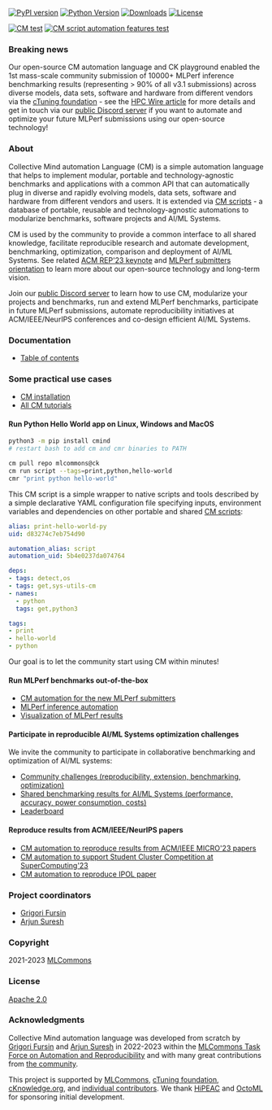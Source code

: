 [![PyPI version](https://badge.fury.io/py/cmind.svg)](https://pepy.tech/project/cmind)
[![Python Version](https://img.shields.io/badge/python-3+-blue.svg)](https://github.com/mlcommons/ck/tree/master/cm/cmind)
[![Downloads](https://pepy.tech/badge/cmind/month)](https://pepy.tech/project/cmind)
[![License](https://img.shields.io/badge/License-Apache%202.0-green)](LICENSE.md)

[![CM test](https://github.com/mlcommons/ck/actions/workflows/test-cm.yml/badge.svg)](https://github.com/mlcommons/ck/actions/workflows/test-cm.yml)
[![CM script automation features test](https://github.com/mlcommons/ck/actions/workflows/test-cm-script-features.yml/badge.svg)](https://github.com/mlcommons/ck/actions/workflows/test-cm-script-features.yml)

### Breaking news

Our open-source CM automation language and CK playground 
enabled the 1st mass-scale community submission of 10000+ MLPerf
inference benchmarking results (representing > 90% of all v3.1 submissions)
across diverse models, data sets, software and hardware 
from different vendors via the [cTuning foundation](https://cTuning.org) - 
see the [HPC Wire article](https://www.hpcwire.com/2023/09/13/mlperf-releases-latest-inference-results-and-new-storage-benchmark)
for more details and get in touch via our [public Discord server](https://discord.gg/JjWNWXKxwT) 
if you want to automate and optimize your future MLPerf submissions
using our open-source technology! 


### About

Collective Mind automation Language (CM) is a simple automation language that helps to implement modular, portable and technology-agnostic 
benchmarks and applications with a common API that can automatically plug in diverse and rapidly evolving models, data sets, software and hardware
from different vendors and users. It is extended via [CM scripts](cm-mlops/scripts) - a database of portable, reusable and technology-agnostic automations 
to modularize benchmarks, software projects and AI/ML Systems.

CM is used by the community to provide a common interface to all shared knowledge, facilitate reproducible research 
and automate development, benchmarking, optimization, comparison and deployment of AI/ML Systems.
See related [ACM REP'23 keynote](https://doi.org/10.5281/zenodo.8105339) 
and [MLPerf submitters orientation](https://doi.org/10.5281/zenodo.8144274) 
to learn more about our open-source technology and long-term vision.

Join our [public Discord server](https://discord.gg/JjWNWXKxwT) to learn how to use CM, 
modularize your projects and benchmarks, run and extend MLPerf benchmarks, participate in future MLPerf submissions, 
automate reproducibility initiatives at ACM/IEEE/NeurIPS conferences and co-design efficient AI/ML Systems.

### Documentation

* [Table of contents](https://github.com/mlcommons/ck/blob/master/docs/README.md)

### Some practical use cases

* [CM installation](https://github.com/mlcommons/ck/blob/master/docs/installation.md)
* [All CM tutorials](https://github.com/mlcommons/ck/blob/master/docs/tutorials)

#### Run Python Hello World app on Linux, Windows and MacOS

```bash
python3 -m pip install cmind
# restart bash to add cm and cmr binaries to PATH

cm pull repo mlcommons@ck
cm run script --tags=print,python,hello-world
cmr "print python hello-world"
```

This CM script is a simple wrapper to native scripts and tools
described by a simple declarative YAML configuration file
specifying inputs, environment variables and dependencies on other portable
and shared [CM scripts](https://github.com/mlcommons/ck/tree/master/cm-mlops/script):

```yaml
alias: print-hello-world-py
uid: d83274c7eb754d90

automation_alias: script
automation_uid: 5b4e0237da074764

deps:
- tags: detect,os
- tags: get,sys-utils-cm
- names:
  - python
  tags: get,python3

tags:
- print
- hello-world
- python

```

Our goal is to let the community start using CM within minutes!

#### Run MLPerf benchmarks out-of-the-box

* [CM automation for the new MLPerf submitters](https://doi.org/10.5281/zenodo.8144274)
* [MLPerf inference automation](https://github.com/mlcommons/ck/blob/master/docs/mlperf/inference)
* [Visualization of MLPerf results](https://access.cknowledge.org/playground/?action=experiments)

#### Participate in reproducible AI/ML Systems optimization challenges

We invite the community to participate in collaborative benchmarking and optimization of AI/ML systems:
* [Community challenges (reproducibility, extension, benchmarking, optimization)](https://access.cknowledge.org/playground/?action=challenges)
* [Shared benchmarking results for AI/ML Systems (performance, accuracy, power consumption, costs)](https://access.cknowledge.org/playground/?action=experiments) 
* [Leaderboard](https://access.cknowledge.org/playground/?action=contributors)

#### Reproduce results from ACM/IEEE/NeurIPS papers

* [CM automation to reproduce results from ACM/IEEE MICRO'23 papers](https://github.com/ctuning/cm-reproduce-research-projects)
* [CM automation to support Student Cluster Competition at SuperComputing'23](https://github.com/mlcommons/ck/blob/master/docs/tutorials/sc22-scc-mlperf.md)
* [CM automation to reproduce IPOL paper](https://github.com/mlcommons/ck/blob/master/cm-mlops/script/reproduce-ipol-paper-2022-439/README-extra.md)

### Project coordinators

* [Grigori Fursin](https://cKnowledge.org/gfursin)
* [Arjun Suresh](https://www.linkedin.com/in/arjunsuresh)

### Copyright

2021-2023 [MLCommons](https://mlcommons.org)

### License

[Apache 2.0](LICENSE.md)

### Acknowledgments

Collective Mind automation language was developed from scratch by [Grigori Fursin](https://cKnowledge.org/gfursin) 
and [Arjun Suresh](https://www.linkedin.com/in/arjunsuresh) in 2022-2023
within the [MLCommons Task Force on Automation and Reproducibility](https://github.com/mlcommons/ck/blob/master/docs/taskforce.md)
and with many great contributions from [the community](https://github.com/mlcommons/ck/blob/master/cm/CONTRIBUTING.md).

This project is supported by [MLCommons](https://mlcommons.org), 
[cTuning foundation](https://cTuning.org),
[cKnowledge.org](https://cKnowledge.org),
and [individual contributors](https://github.com/mlcommons/ck/blob/master/cm/CONTRIBUTING.md).
We thank [HiPEAC](https://hipeac.net) and [OctoML](https://octoml.ai) for sponsoring initial development.

